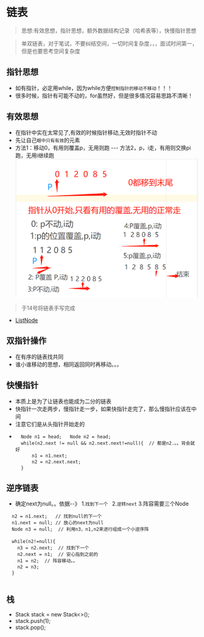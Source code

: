 # 链表
> 思想:有效思想，指针思想，额外数据结构记录（哈希表等），快慢指针思想

> 单双链表，对于笔试，不要纠结空间，一切时间复杂度，，，面试时间第一，但是也要思考空间复杂度

## 指针思想
- 如有指针，必定用while，因为while方便`控制指针的移动不移动`！！！
- 很多时候，指针有可能不动的，for虽然好，但是很多情况容易思路不清晰！

## 有效思想
- 在指针中实在太常见了,有效的时候指针移动,无效时指针不动
- 先让自己`眼中只有有效`的元素
- 方法1：移动0，有用则覆盖p，无用则跑 --- 方法2，p，i走，有用则交换pi跑，无用i继续跑
![img_17.png](img_17.png)


> 于14号将链表手写完成
-  [ListNode](zh-cn/数据结构与算法/NOTES/ListNode.md)

## 双指针操作
- 在有序的链表找共同
- 谁小谁移动的思想，相同返回同时再移动。。。

## 快慢指针
- 本质上是为了让链表也能成为二分的链表
- 快指针一次走两步，慢指针走一步，如果快指针走完了，那么慢指针应该在中间
- 注意它们是从头指针开始走的
- ```
    Node n1 = head;   Node n2 = head;
    while(n2.next != null && n2.next.next!=null){  // 都是n2.。。背会就好
        n1 = n1.next;
        n2 = n2.next.next;
    }

  ```

## 逆序链表
- 确定next为null。。依据--》   1.`找到下一个 `  2.`逆转next` 3.阵容需要三个Node
```
  n2 = n1.next;   // 找到null的下一个
  n1.next = null; // 放心的next为null
  Node n3 = null;  // 利用n3，n1,n2来进行组成一个小逆序阵
  
  while(n2!=null){
    n3 = n2.next;  // 找到下一个
    n2.next = n1;  // 安心指到之前的
    n1 = n2;  // 阵容移动。。
    n2 = n3;  
  }


```

## 栈
- Stack<E> stack = new Stack<>();
- stack.push(1);
- stack.pop();
